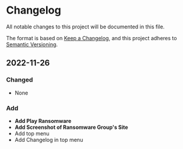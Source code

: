 # Changelog

All notable changes to this project will be documented in this file.

The format is based on [Keep a Changelog](https://keepachangelog.com/en/1.0.0/),
and this project adheres to [Semantic Versioning](https://semver.org/spec/v2.0.0.html).

## 2022-11-26

### Changed

- None 

### Add

- **Add Play Ransomware**
- **Add Screenshot of Ransomware Group's Site**
- Add top menu 
- Add Changelog in top menu 

